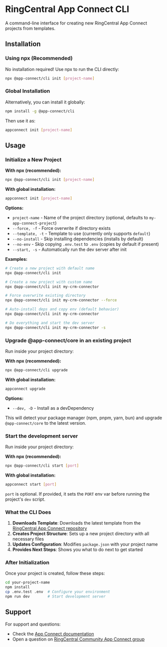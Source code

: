# RingCentral App Connect CLI

A command-line interface for creating new RingCentral App Connect projects from templates.

## Installation

### Using npx (Recommended)

No installation required! Use npx to run the CLI directly:

```bash
npx @app-connect/cli init [project-name]
```

### Global Installation

Alternatively, you can install it globally:

```bash
npm install -g @app-connect/cli
```

Then use it as:

```bash
appconnect init [project-name]
```

## Usage

### Initialize a New Project

**With npx (recommended):**
```bash
npx @app-connect/cli init [project-name]
```

**With global installation:**
```bash
appconnect init [project-name]
```

**Options:**
- `project-name` - Name of the project directory (optional, defaults to `my-app-connect-project`)
- `--force, -f` - Force overwrite if directory exists
- `--template, -t` - Template to use (currently only supports `default`)
- `--no-install` - Skip installing dependencies (installs by default)
- `--no-env` - Skip copying `.env.test` to `.env` (copies by default if present)
- `--start, -s` - Automatically run the dev server after init

**Examples:**

```bash
# Create a new project with default name
npx @app-connect/cli init

# Create a new project with custom name
npx @app-connect/cli init my-crm-connector

# Force overwrite existing directory
npx @app-connect/cli init my-crm-connector --force

# Auto-install deps and copy env (default behavior)
npx @app-connect/cli init my-crm-connector

# Do everything and start the dev server
npx @app-connect/cli init my-crm-connector -s
```

### Upgrade @app-connect/core in an existing project

Run inside your project directory:

**With npx (recommended):**
```bash
npx @app-connect/cli upgrade
```

**With global installation:**
```bash
appconnect upgrade
```

**Options:**
- `--dev, -D` - Install as a devDependency

This will detect your package manager (npm, pnpm, yarn, bun) and upgrade `@app-connect/core` to the latest version.

### Start the development server

Run inside your project directory:

**With npx (recommended):**
```bash
npx @app-connect/cli start [port]
```

**With global installation:**
```bash
appconnect start [port]
```

`port` is optional. If provided, it sets the `PORT` env var before running the project's `dev` script.

### What the CLI Does

1. **Downloads Template**: Downloads the latest template from the [RingCentral App Connect repository](https://github.com/ringcentral/rc-unified-crm-extension/tree/main/packages/template)
2. **Creates Project Structure**: Sets up a new project directory with all necessary files
3. **Updates Configuration**: Modifies `package.json` with your project name
4. **Provides Next Steps**: Shows you what to do next to get started

### After Initialization

Once your project is created, follow these steps:

```bash
cd your-project-name
npm install
cp .env.test .env  # Configure your environment
npm run dev        # Start development server
```

## Support

For support and questions:
- Check the [App Connect documentation](https://ringcentral.github.io/rc-unified-crm-extension/developers/getting-started/)
- Open a question on [RingCentral Community App Connect group](https://community.ringcentral.com/groups/app-connect-22)
